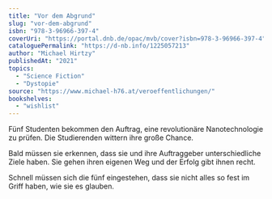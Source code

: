 ```yaml
---
title: "Vor dem Abgrund"
slug: "vor-dem-abgrund"
isbn: "978-3-96966-397-4"
coverUri: "https://portal.dnb.de/opac/mvb/cover?isbn=978-3-96966-397-4"
cataloguePermalink: "https://d-nb.info/1225057213"
author: "Michael Hirtzy"
publishedAt: "2021"
topics:
  - "Science Fiction"
  - "Dystopie"
source: "https://www.michael-h76.at/veroeffentlichungen/"
bookshelves: 
  - "wishlist"
---
```

Fünf Studenten bekommen den Auftrag, eine revolutionäre Nanotechnologie zu 
prüfen. Die Studierenden wittern ihre große Chance.

Bald müssen sie erkennen, dass sie und ihre Auftraggeber unterschiedliche 
Ziele haben. Sie gehen ihren eigenen Weg und der Erfolg gibt ihnen recht.

Schnell müssen sich die fünf eingestehen, dass sie nicht alles so fest im 
Griff haben, wie sie es glauben.